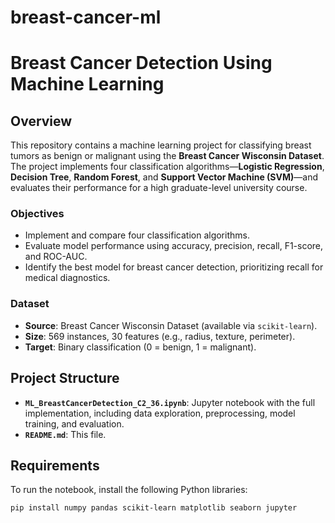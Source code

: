 # breast-cancer-ml
# Breast Cancer Detection Using Machine Learning

## Overview

This repository contains a machine learning project for classifying breast tumors as benign or malignant using the **Breast Cancer Wisconsin Dataset**. The project implements four classification algorithms—**Logistic Regression**, **Decision Tree**, **Random Forest**, and **Support Vector Machine (SVM)**—and evaluates their performance for a high graduate-level university course.

### Objectives
- Implement and compare four classification algorithms.
- Evaluate model performance using accuracy, precision, recall, F1-score, and ROC-AUC.
- Identify the best model for breast cancer detection, prioritizing recall for medical diagnostics.

### Dataset
- **Source**: Breast Cancer Wisconsin Dataset (available via `scikit-learn`).
- **Size**: 569 instances, 30 features (e.g., radius, texture, perimeter).
- **Target**: Binary classification (0 = benign, 1 = malignant).

## Project Structure
- **`ML_BreastCancerDetection_C2_36.ipynb`**: Jupyter notebook with the full implementation, including data exploration, preprocessing, model training, and evaluation.
- **`README.md`**: This file.

## Requirements
To run the notebook, install the following Python libraries:
```bash
pip install numpy pandas scikit-learn matplotlib seaborn jupyter
